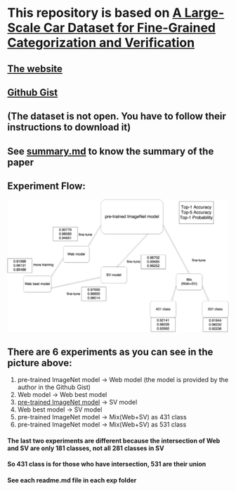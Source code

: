 # This repository is based on [A Large-Scale Car Dataset for Fine-Grained Categorization and Verification](http://arxiv.org/abs/1506.08959)
## [The website](http://mmlab.ie.cuhk.edu.hk/datasets/comp_cars/index.html)
## [Github Gist](https://gist.github.com/bogger/b90eb88e31cd745525ae)

## (The dataset is not open. You have to follow their instructions to download it)

## See [summary.md](https://github.com/Lorne0/car_classification/blob/master/summary.md) to know the summary of the paper

## Experiment Flow:
![](car.jpg)

## There are 6 experiments as you can see in the picture above:
1.	pre-trained ImageNet model -> Web model (the model is provided by the author in the Github Gist)
2.	Web model -> Web best model
3.	[pre-trained ImageNet model](http://vision.princeton.edu/pvt/GoogLeNet/) -> SV model
4.	Web best model -> SV model
5.	pre-trained ImageNet model -> Mix(Web+SV) as 431 class
6.	pre-trained ImageNet model -> Mix(Web+SV) as 531 class
#### The last two experiments are different because the intersection of Web and SV are only 181 classes, not all 281 classes in SV     
#### So 431 class is for those who have intersection, 531 are their union

#### See each readme.md file in each exp folder



